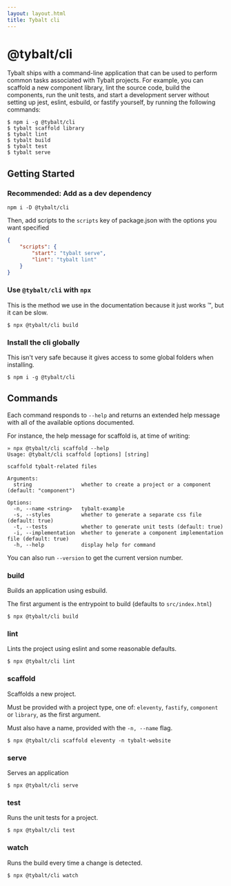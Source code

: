 ```yaml
---
layout: layout.html
title: Tybalt cli
---
```


# @tybalt/cli

Tybalt ships with a command-line application that can be used to perform common tasks associated with Tybalt projects. For example, you can scaffold a new component library, lint the source code, build the components, run the unit tests, and start a development server without setting up jest, eslint, esbuild, or fastify yourself, by running the following commands:

```shell
$ npm i -g @tybalt/cli
$ tybalt scaffold library
$ tybalt lint
$ tybalt build
$ tybalt test
$ tybalt serve
```

## Getting Started

### Recommended: Add as a dev dependency

```shell
npm i -D @tybalt/cli
```

Then, add scripts to the `scripts` key of package.json with the options you want specified

```json
{
    "scripts": {
        "start": "tybalt serve",
        "lint": "tybalt lint"
    }
}
```

### Use `@tybalt/cli` with `npx`

This is the method we use in the documentation because it just works ™️, but it can be slow.

```shell
$ npx @tybalt/cli build
```

### Install the cli globally

This isn't very safe because it gives access to some global folders when installing.

```shell
$ npm i -g @tybalt/cli
```

## Commands

Each command responds to `--help` and returns an extended help message with all of the available options documented.

For instance, the help message for scaffold is, at time of writing:

```shell
» npx @tybalt/cli scaffold --help
Usage: @tybalt/cli scaffold [options] [string]

scaffold tybalt-related files

Arguments:
  string                whether to create a project or a component (default: "component")

Options:
  -n, --name <string>   tybalt-example
  -s, --styles          whether to generate a separate css file (default: true)
  -t, --tests           whether to generate unit tests (default: true)
  -i, --implementation  whether to generate a component implementation file (default: true)
  -h, --help            display help for command                     
```

You can also run `--version` to get the current version number.

### build

Builds an application using esbuild.

The first argument is the entrypoint to build (defaults to `src/index.html`)

```shell
$ npx @tybalt/cli build
```

### lint

Lints the project using eslint and some reasonable defaults.

```shell
$ npx @tybalt/cli lint
```

### scaffold

Scaffolds a new project. 

Must be provided with a project type, one of: `eleventy`, `fastify`, `component` or `library`, as the first argument.

Must also have a name, provided with the `-n, --name` flag.

```shell
$ npx @tybalt/cli scaffold eleventy -n tybalt-website
```

### serve

Serves an application

```shell
$ npx @tybalt/cli serve
```

### test

Runs the unit tests for a project.

```shell
$ npx @tybalt/cli test
```

### watch

Runs the build every time a change is detected.

```shell
$ npx @tybalt/cli watch
```
